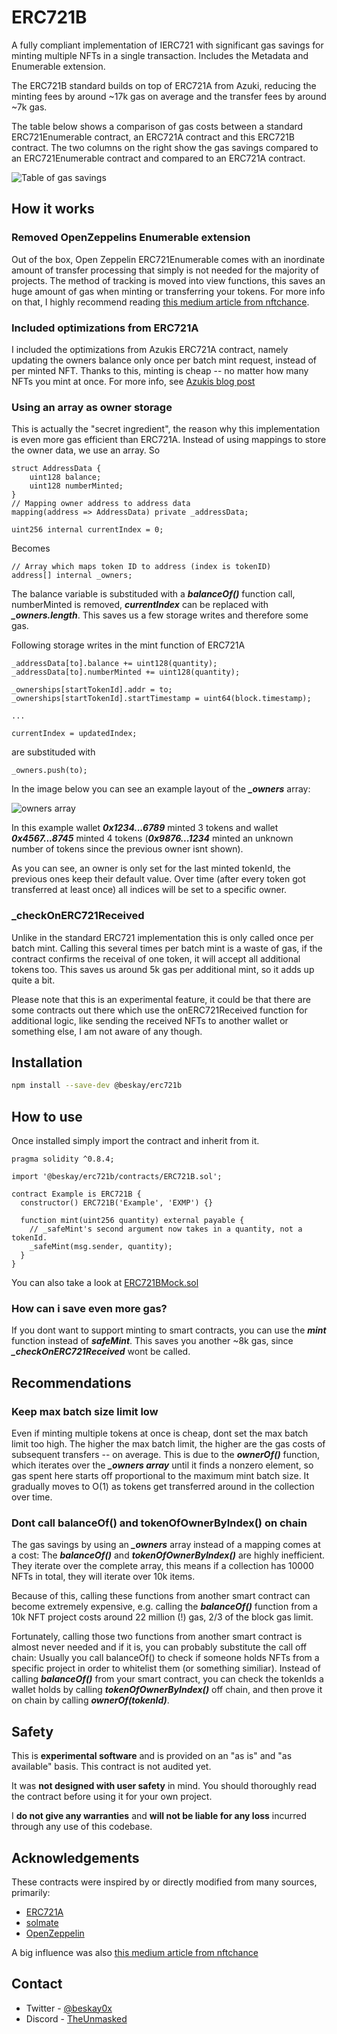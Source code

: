 # ERC721B

A fully compliant implementation of IERC721 with significant gas savings for minting multiple NFTs in a single transaction. Includes the Metadata and Enumerable extension.

The ERC721B standard builds on top of ERC721A from Azuki, reducing the minting fees by around ~17k gas on average and the transfer fees by around ~7k gas.

The table below shows a comparison of gas costs between a standard ERC721Enumerable contract, an ERC721A contract and this ERC721B contract. The two columns on the right show the gas savings compared to an ERC721Enumerable contract and compared to an ERC721A contract.

![Table of gas savings](https://i.imgur.com/A9LKIFA.png)

## How it works

### Removed OpenZeppelins Enumerable extension

Out of the box, Open Zeppelin ERC721Enumerable comes with an inordinate amount of transfer processing that simply is not needed for the majority of projects. The method of tracking is moved into view functions, this saves an huge amount of gas when minting or transferring your tokens. For more info on that, I highly recommend reading [this medium article from nftchance](https://medium.com/coinmonks/the-cannibalization-of-nfts-by-openzeppelin-by-insanely-high-gas-prices-cd2c9a7c1e7).

### Included optimizations from ERC721A

I included the optimizations from Azukis ERC721A contract, namely updating the owners balance only once per batch mint request, instead of per minted NFT. Thanks to this, minting is cheap -- no matter how many NFTs you mint at once. For more info, see [Azukis blog post](https://www.azuki.com/erc721a)

### Using an array as owner storage

This is actually the "secret ingredient", the reason why this implementation is even more gas efficient than ERC721A. Instead of using mappings to store the owner data, we use an array. So

```
struct AddressData {
    uint128 balance;
    uint128 numberMinted;
}
// Mapping owner address to address data
mapping(address => AddressData) private _addressData;

uint256 internal currentIndex = 0;
```

Becomes

```solidity
// Array which maps token ID to address (index is tokenID)
address[] internal _owners;
```

The balance variable is substituded with a **_balanceOf()_** function call, numberMinted is removed, **_currentIndex_** can be replaced with **_\_owners.length_**. This saves us a few storage writes and therefore some gas.

Following storage writes in the mint function of ERC721A

```solidity
_addressData[to].balance += uint128(quantity);
_addressData[to].numberMinted += uint128(quantity);

_ownerships[startTokenId].addr = to;
_ownerships[startTokenId].startTimestamp = uint64(block.timestamp);

...

currentIndex = updatedIndex;
```

are substituded with

```solidity
_owners.push(to);
```

In the image below you can see an example layout of the **_\_owners_** array:

![owners array](https://i.imgur.com/x1NUoO1.png)

In this example wallet **_0x1234...6789_** minted 3 tokens and wallet **_0x4567...8745_** minted 4 tokens (**_0x9876...1234_** minted an unknown number of tokens since the previous owner isnt shown).

As you can see, an owner is only set for the last minted tokenId, the previous ones keep their default value. Over time (after every token got transferred at least once) all indices will be set to a specific owner.

### \_checkOnERC721Received

Unlike in the standard ERC721 implementation this is only called once per batch mint. Calling this several times per batch mint is a waste of gas, if the contract confirms the receival of one token, it will accept all additional tokens too. This saves us around 5k gas per additional mint, so it adds up quite a bit.

Please note that this is an experimental feature, it could be that there are some contracts out there which use the onERC721Received function for additional logic, like sending the received NFTs to another wallet or something else, I am not aware of any though.

## Installation

```sh
npm install --save-dev @beskay/erc721b
```

## How to use

Once installed simply import the contract and inherit from it.

```solidity
pragma solidity ^0.8.4;

import '@beskay/erc721b/contracts/ERC721B.sol';

contract Example is ERC721B {
  constructor() ERC721B('Example', 'EXMP') {}

  function mint(uint256 quantity) external payable {
    // _safeMint's second argument now takes in a quantity, not a tokenId.
    _safeMint(msg.sender, quantity);
  }
}
```

You can also take a look at [ERC721BMock.sol](https://github.com/beskay/ERC721B/blob/main/contracts/mocks/ERC721BMock.sol)

### How can i save even more gas?

If you dont want to support minting to smart contracts, you can use the **_mint_** function instead of **_safeMint_**. This saves you another ~8k gas, since **_\_checkOnERC721Received_** wont be called.

## Recommendations

### Keep max batch size limit low

Even if minting multiple tokens at once is cheap, dont set the max batch limit too high. The higher the max batch limit, the higher are the gas costs of subsequent transfers -- on average. This is due to the **_ownerOf()_** function, which iterates over the **_\_owners array_** until it finds a nonzero element, so gas spent here starts off proportional to the maximum mint batch size. It gradually moves to O(1) as tokens get transferred around in the collection over time.

### Dont call balanceOf() and tokenOfOwnerByIndex() on chain

The gas savings by using an **_\_owners_** array instead of a mapping comes at a cost: The **_balanceOf()_** and **_tokenOfOwnerByIndex()_** are highly inefficient. They iterate over the complete array, this means if a collection has 10000 NFTs in total, they will iterate over 10k items.

Because of this, calling these functions from another smart contract can become extremely expensive, e.g. calling the **_balanceOf()_** function from a 10k NFT project costs around 22 million (!) gas, 2/3 of the block gas limit.

Fortunately, calling those two functions from another smart contract is almost never needed and if it is, you can probably substitute the call off chain: Usually you call balanceOf() to check if someone holds NFTs from a specific project in order to whitelist them (or something similiar). Instead of calling **_balanceOf()_** from your smart contract, you can check the tokenIds a wallet holds by calling **_tokenOfOwnerByIndex()_** off chain, and then prove it on chain by calling **_ownerOf(tokenId)_**.

## Safety

This is **experimental software** and is provided on an "as is" and "as available" basis. This contract is not audited yet.

It was **not designed with user safety** in mind. You should thoroughly read the contract before using it for your own project.

I **do not give any warranties** and **will not be liable for any loss** incurred through any use of this codebase.

## Acknowledgements

These contracts were inspired by or directly modified from many sources, primarily:

- [ERC721A](https://github.com/chiru-labs/ERC721A)
- [solmate](https://github.com/Rari-Capital/solmate)
- [OpenZeppelin](https://github.com/OpenZeppelin/openzeppelin-contracts)

A big influence was also [this medium article from nftchance](https://medium.com/coinmonks/the-cannibalization-of-nfts-by-openzeppelin-by-insanely-high-gas-prices-cd2c9a7c1e7)

## Contact

- Twitter - [@beskay0x](https://twitter.com/beskay0x)
- Discord - [TheUnmasked](https://discord.gg/theunmasked)